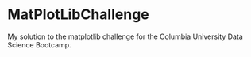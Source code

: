 # MatPlotLibChallenge
My solution to the matplotlib challenge for the Columbia University Data Science Bootcamp.

